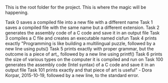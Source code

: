 This is the root folder for the project. This is where the magic will be happening.

Task 0 saves a compiled file into a new file with a different name
Task 1 saves a compiled file with the same name but a different extension.
Task 2 generates the assembly code of a C code and save it in an output file
Task 3 compiles a C file and creates an executable named cisfun
Task 4 prints exactly "Programming is like building a multilingual puzzle, followed by a new line using puts()
Task 5 prints exactly with proper grammar, but the outcome is a piece of art,, followed by a new line using printf()
Task 6 prints the size of various types on the computer it is compiled and run on
Task 100 generates the assembly code (Intel syntax) of a C code and save it in an output file
Task 101 prints exactly and that piece of art is useful" - Dora Korpar, 2015-10-19, followed by a new line, to the standard error.

